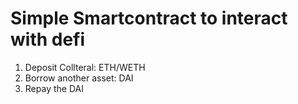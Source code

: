 # Simple Smartcontract to interact with defi

1. Deposit Collteral: ETH/WETH
2. Borrow another asset: DAI
3. Repay the DAI
